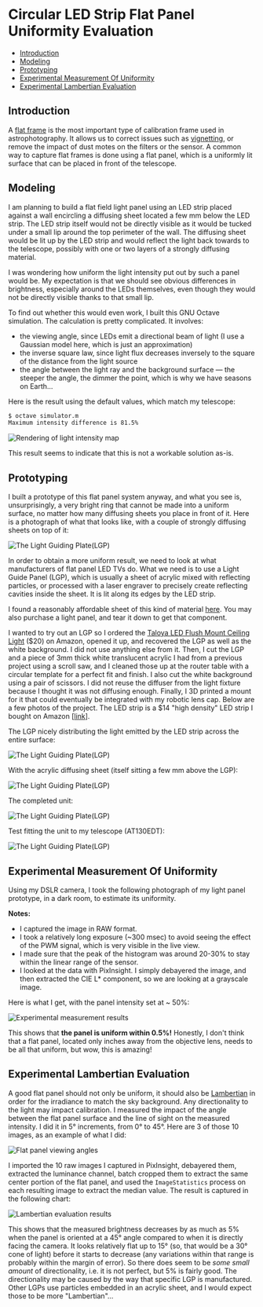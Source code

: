 # Circular LED Strip Flat Panel Uniformity Evaluation

- [Introduction](#introduction)
- [Modeling](#modeling)
- [Prototyping](#prototyping)
- [Experimental Measurement Of Uniformity](#experimental-measurement-of-uniformity)
- [Experimental Lambertian Evaluation](#eperimental-lambertian-evaluation)

## Introduction

A [flat frame](https://en.wikipedia.org/wiki/Flat-field_correction) is the most important type of calibration frame used in astrophotography. It allows us to correct issues such as [vignetting](https://en.wikipedia.org/wiki/Vignetting), or remove the impact of dust motes on the filters or the sensor. A common way to capture flat frames is done using a flat panel, which is a uniformly lit surface that can be placed in front of the telescope.

## Modeling

I am planning to build a flat field light panel using an LED strip placed against a wall encircling a diffusing sheet located a few mm below the LED strip. The LED strip itself would not be directly visible as it would be tucked under a small lip around the top perimeter of the wall. The diffusing sheet would be lit up by the LED strip and would reflect the light back towards to the telescope, possibly with one or two layers of a strongly diffusing material.

I was wondering how uniform the light intensity put out by such a panel would be. My expectation is that we should see obvious differences in brightness, especially around the LEDs themselves, even though they would not be directly visible thanks to that small lip.

To find out whether this would even work, I built this GNU Octave simulation. The calculation is pretty complicated. It involves:

* the viewing angle, since LEDs emit a directional beam of light (I use a Gaussian model here, which is just an approximation)
* the inverse square law, since light flux decreases inversely to the square of the distance from the light source
* the angle between the light ray and the background surface — the steeper the angle, the dimmer the point, which is why we have seasons on Earth...

Here is the result using the default values, which match my telescope:

```bash
$ octave simulator.m
Maximum intensity difference is 81.5%
```

![Rendering of light intensity map](images/result.png)

This result seems to indicate that this is not a workable solution as-is.

## Prototyping

I built a prototype of this flat panel system anyway, and what you see is, unsurprisingly, a very bright ring that cannot be made into a uniform surface, no matter how many diffusing sheets you place in front of it. Here is a photograph of what that looks like, with a couple of strongly diffusing sheets on top of it:

![The Light Guiding Plate(LGP)](images/no-lgp.png)

In order to obtain a more uniform result, we need to look at what manufacturers of flat panel LED TVs do. What we need is to use a Light Guide Panel (LGP), which is usually a sheet of acrylic mixed with reflecting particles, or processed with a laser engraver to precisely create reflecting cavities inside the sheet. It is lit along its edges by the LED strip.

I found a reasonably affordable sheet of this kind of material [here](https://www.inventables.com/technologies/light-guide-acrylic-sheet). You may also purchase a light panel, and tear it down to get that component.

I wanted to try out an LGP so I ordered the [Taloya LED Flush Mount Ceiling Light](https://www.amazon.com/dp/B08GX81JB1) ($20) on Amazon, opened it up, and recovered the LGP as well as the white background. I did not use anything else from it. Then, I cut the LGP and a piece of 3mm thick white translucent acrylic I had from a previous project using a scroll saw, and I cleaned those up at the router table with a circular template for a perfect fit and finish. I also cut the white background using a pair of scissors. I did not reuse the diffuser from the light fixture because I thought it was not diffusing enough. Finally, I 3D printed a mount for it that could eventually be integrated with my robotic lens cap. Below are a few photos of the project. The LED strip is a $14 "high density" LED strip I bought on Amazon [[link](https://www.amazon.com/dp/B07X53HXY1)].

The LGP nicely distributing the light emitted by the LED strip across the entire surface:

![The Light Guiding Plate(LGP)](images/lgp.png)

With the acrylic diffusing sheet (itself sitting a few mm above the LGP):

![The Light Guiding Plate(LGP)](images/lgp+diffuser.png)

The completed unit:

![The Light Guiding Plate(LGP)](images/flat-panel.png)

Test fitting the unit to my telescope (AT130EDT):

![The Light Guiding Plate(LGP)](images/flat-panel-fitted.png)

## Experimental Measurement Of Uniformity

Using my DSLR camera, I took the following photograph of my light panel prototype, in a dark room, to estimate its uniformity.

**Notes:**

* I captured the image in RAW format.
* I took a relatively long exposure (~300 msec) to avoid seeing the effect of the PWM signal, which is very visible in the live view.
* I made sure that the peak of the histogram was around 20-30% to stay within the linear range of the sensor.
* I looked at the data with PixInsight. I simply debayered the image, and then extracted the CIE L* component, so we are looking at a grayscale image.

Here is what I get, with the panel intensity set at ~ 50%:

![Experimental measurement results](images/uniformity-measurement.png)

This shows that **the panel is uniform within 0.5%!** Honestly, I don't think that a flat panel, located only inches away from the objective lens, needs to be all that uniform, but wow, this is amazing!

## Experimental Lambertian Evaluation

A good flat panel should not only be uniform, it should also be [Lambertian](https://en.wikipedia.org/wiki/Lambert%27s_cosine_law) in order for the irradiance to match the sky background. Any directionality to the light may impact calibration. I measured the impact of the angle between the flat panel surface and the line of sight on the measured intensity. I did it in 5° increments, from 0° to 45°. Here are 3 of those 10 images, as an example of what I did:

![Flat panel viewing angles](images/flat-panel-viewing-angles.png)

I imported the 10 raw images I captured in PixInsight, debayered them, extracted the luminance channel, batch cropped them to extract the same center portion of the flat panel, and used the `ImageStatistics` process on each resulting image to extract the median value. The result is captured in the following chart:

![Lambertian evaluation results](images/lambertian-evaluation-results.png)

This shows that the measured brightness decreases by as much as 5% when the panel is oriented at a 45° angle compared to when it is directly facing the camera. It looks relatively flat up to 15° (so, that would be a 30° cone of light) before it starts to decrease (any variations within that range is probably within the margin of error). So there does seem to be _some small amount_ of directionality, i.e. it is not perfect, but 5% is fairly good. The directionality may be caused by the way that specific LGP is manufactured. Other LGPs use particles embedded in an acrylic sheet, and I would expect those to be more "Lambertian"...
